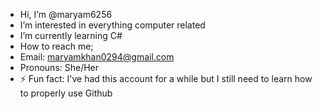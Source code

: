 -  Hi, I’m @maryam6256
-  I’m interested in everything computer related   
-  I’m currently learning C#
-  How to reach me;
- Email: maryamkhan0294@gmail.com
-  Pronouns: She/Her
- ⚡ Fun fact: I've had this account for a while but I still need to learn how to properly use Github

<!---
maryam6256/maryam6256 is a ✨ special ✨ repository because its `README.md` (this file) appears on your GitHub profile.
You can click the Preview link to take a look at your changes.
--->
